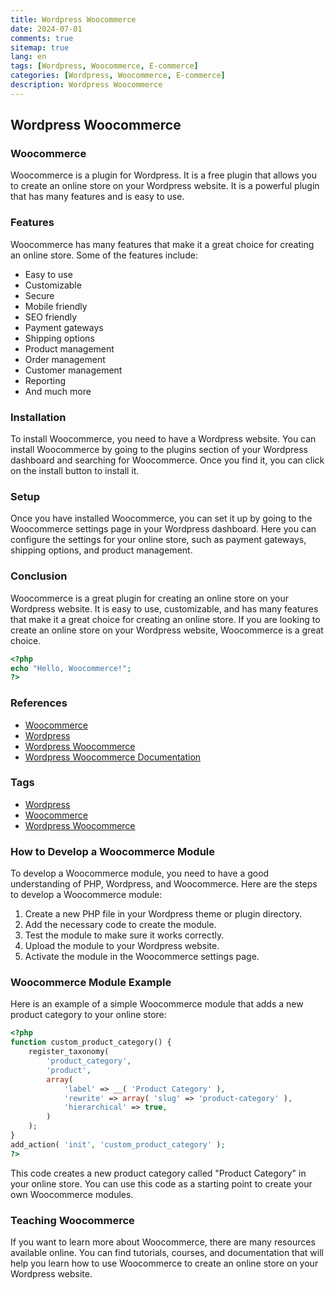 ```yaml
---
title: Wordpress Woocommerce
date: 2024-07-01
comments: true
sitemap: true
lang: en
tags: [Wordpress, Woocommerce, E-commerce]
categories: [Wordpress, Woocommerce, E-commerce]
description: Wordpress Woocommerce
---
```


## Wordpress Woocommerce

### Woocommerce

Woocommerce is a plugin for Wordpress. It is a free plugin that allows you to create an online store on your Wordpress website. It is a powerful plugin that has many features and is easy to use.

### Features

Woocommerce has many features that make it a great choice for creating an online store. Some of the features include:

- Easy to use
- Customizable
- Secure
- Mobile friendly
- SEO friendly
- Payment gateways
- Shipping options
- Product management
- Order management
- Customer management
- Reporting
- And much more

### Installation

To install Woocommerce, you need to have a Wordpress website. You can install Woocommerce by going to the plugins section of your Wordpress dashboard and searching for Woocommerce. Once you find it, you can click on the install button to install it.

### Setup

Once you have installed Woocommerce, you can set it up by going to the Woocommerce settings page in your Wordpress dashboard. Here you can configure the settings for your online store, such as payment gateways, shipping options, and product management.

### Conclusion

Woocommerce is a great plugin for creating an online store on your Wordpress website. It is easy to use, customizable, and has many features that make it a great choice for creating an online store. If you are looking to create an online store on your Wordpress website, Woocommerce is a great choice.

```php
<?php
echo "Hello, Woocommerce!";
?>
```

### References

- [Woocommerce](https://woocommerce.com/)
- [Wordpress](https://wordpress.org/)
- [Wordpress Woocommerce](https://wordpress.org/plugins/woocommerce/)
- [Wordpress Woocommerce Documentation](https://docs.woocommerce.com/)

### Tags

- [Wordpress](/tag/wordpress/)
- [Woocommerce](/tag/woocommerce/)
- [Wordpress Woocommerce](/tag/wordpress-woocommerce/)

### How to Develop a Woocommerce Module

To develop a Woocommerce module, you need to have a good understanding of PHP, Wordpress, and Woocommerce. Here are the steps to develop a Woocommerce module:

1. Create a new PHP file in your Wordpress theme or plugin directory.
2. Add the necessary code to create the module.
3. Test the module to make sure it works correctly.
4. Upload the module to your Wordpress website.
5. Activate the module in the Woocommerce settings page.

### Woocommerce Module Example

Here is an example of a simple Woocommerce module that adds a new product category to your online store:

```php
<?php
function custom_product_category() {
    register_taxonomy(
        'product_category',
        'product',
        array(
            'label' => __( 'Product Category' ),
            'rewrite' => array( 'slug' => 'product-category' ),
            'hierarchical' => true,
        )
    );
}
add_action( 'init', 'custom_product_category' );
?>
```

This code creates a new product category called "Product Category" in your online store. You can use this code as a starting point to create your own Woocommerce modules.

### Teaching Woocommerce

If you want to learn more about Woocommerce, there are many resources available online. You can find tutorials, courses, and documentation that will help you learn how to use Woocommerce to create an online store on your Wordpress website.




